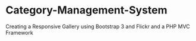 # Category-Management-System
Creating a Responsive Gallery using Bootstrap 3 and Flickr and a PHP MVC Framework

